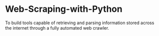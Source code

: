# Web-Scraping-with-Python
To build tools capable of retrieving and parsing information stored across the internet through a fully automated web crawler.
